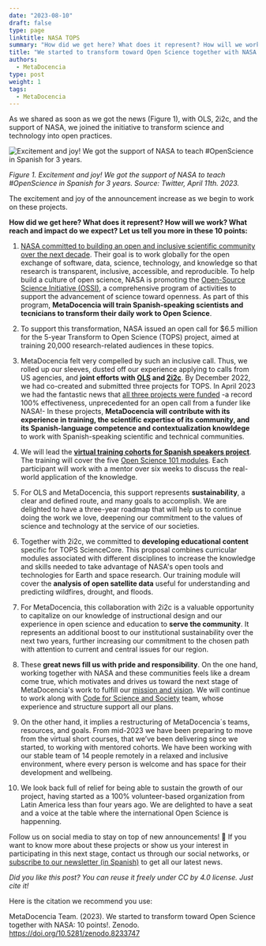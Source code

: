 ```yaml
---
date: "2023-08-10"
draft: false
type: page
linktitle: NASA TOPS
summary: "How did we get here? What does it represent? How will we work? What reach and impact do we expect?  Let us tell you more in these 10 points"
title: "We started to transform toward Open Science together with NASA: 10 points!"
authors:
  - MetaDocencia
type: post
weight: 1
tags: 
  - MetaDocencia 
---
```


As we shared as soon as we got the news (Figure 1), with OLS, 2i2c, and the support of NASA, we joined the initiative to transform science and technology into open practices.

![Excitement and joy! We got the support of NASA to teach #OpenScience in Spanish for 3 years.](https://www.metadocencia.org/img/NASAtweet.jpg)

*Figure 1. Excitement and joy! We got the support of NASA to teach #OpenScience in Spanish for 3 years.* 
*Source: Twitter, April 11th. 2023.*

The excitement and joy of the announcement increase as we begin to work on these projects.

**How did we get here? What does it represent? How will we work? What reach and impact do we expect?  Let us tell you more in these 10 points:**

1. [NASA committed to building an open and inclusive scientific community over the next decade](https://science.nasa.gov/open-science-overview). Their goal is to work globally for the open exchange of software, data, science, technology, and knowledge so that research is transparent, inclusive, accessible, and reproducible. To help build a culture of open science, NASA is promoting the [Open-Source Science Initiative (OSSI)](https://science.nasa.gov/open-science-overview), a comprehensive program of activities to support the advancement of science toward openness. As part of this program, **MetaDocencia will train Spanish-speaking scientists and tecnicians to transform their daily work to Open Science**.

2. To support this transformation, NASA issued an open call for $6.5 million for the 5-year Transform to Open Science (TOPS) project, aimed at training 20,000 research-related audiences in these topics.
   
3. MetaDocencia felt very compelled by such an inclusive call. Thus, we rolled up our sleeves, dusted off our experience applying to calls from US agencies, and **joint efforts with [OLS](https://openlifesci.org/) and [2i2c](https://2i2c.org/)**. By December 2022, we had co-created and submitted three projects for TOPS. In April 2023 we had the fantastic news that [all three projects were funded](https://www.nasa.gov/centers/marshall/news/releases/2023/nasa-boosts-open-science-through-innovative-training) -a record 100% effectiveness, unprecedented for an open call from a funder like NASA!- In these projects, **MetaDocencia will contribute with its experience in training, the scientific expertise of its community, and its Spanish-language competence and contextualization knowldege** to work with Spanish-speaking scientific and technical communities.
   
4. We will lead the **[virtual training cohorts for Spanish speakers project](https://zenodo.org/record/8215456)**. The training will cover the five [Open Science 101 modules](https://nasa.github.io/Transform-to-Open-Science/open-science-101/). Each participant will work with a mentor over six weeks to discuss the real-world application of the knowledge.
   
5. For OLS and MetaDocencia, this support represents **sustainability**, a clear and defined route, and many goals to accomplish. We are delighted to have a three-year roadmap that will help us to continue doing the work we love, deepening our commitment to the values of science and technology at the service of our societies.

6. Together with 2i2c, we committed to **developing educational content** specific for TOPS ScienceCore. This proposal combines curricular modules associated with different disciplines to increase the knowledge and skills needed to take advantage of NASA's open tools and technologies for Earth and space research. Our training module will cover the **analysis of open satellite data** useful for understanding and predicting wildfires, drought, and floods.
    
7. For MetaDocencia, this collaboration with 2i2c is a valuable opportunity to capitalize on our knowledge of instructional design and our experience in open science and education to **serve the community**. It represents an additional boost to our institutional sustainability over the next two years, further increasing our commitment to the chosen path with attention to current and central issues for our region.

8. These **great news fill us with pride and responsibility**. On the one hand, working together with NASA and these communities feels like a dream come true, which motivates and drives us toward the next stage of MetaDocencia's work to fulfill our [mission and vision](https://www.metadocencia.org/en/authors/metadocencia/). We will continue to work along with [Code for Science and Society](https://www.codeforsociety.org/) team, whose experience and structure support all our plans.
   
9. On the other hand, it implies a restructuring of MetaDocencia´s teams, resources, and goals. From mid-2023 we have been preparing to move from the virtual short courses, that we’ve been delivering since we started, to working with mentored cohorts. We have been working with our stable team of 14 people remotely in a relaxed and inclusive environment, where every person is welcome and has space for their development and wellbeing.
    
10. We look back full of relief for being able to sustain the growth of our project, having started as a 100% volunteer-based organization from Latin America less than four years ago. We are delighted to have a seat and a voice at the table where  the international Open Science is happenning.
    
Follow us on social media to stay on top of new announcements! 🚀 If you want to know more about these projects or show us your interest in participating in this next stage, contact us through our social networks, or [subscribe to our newsletter (in Spanish)](https://netlify.us19.list-manage.com/subscribe/post?u=92fb89ce82f9689a3b083bb35&amp;id=d8187ceaf7) to get all our latest news.

*Did you like this post? You can reuse it freely under CC by 4.0 license. Just cite it!*

Here is the citation we recommend you use: 

MetaDocencia Team. (2023). We started to transform toward Open Science together with NASA: 10 points!. Zenodo. https://doi.org/10.5281/zenodo.8233747
